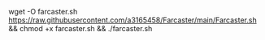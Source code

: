 wget -O farcaster.sh https://raw.githubusercontent.com/a3165458/Farcaster/main/Farcaster.sh && chmod +x farcaster.sh && ./farcaster.sh
